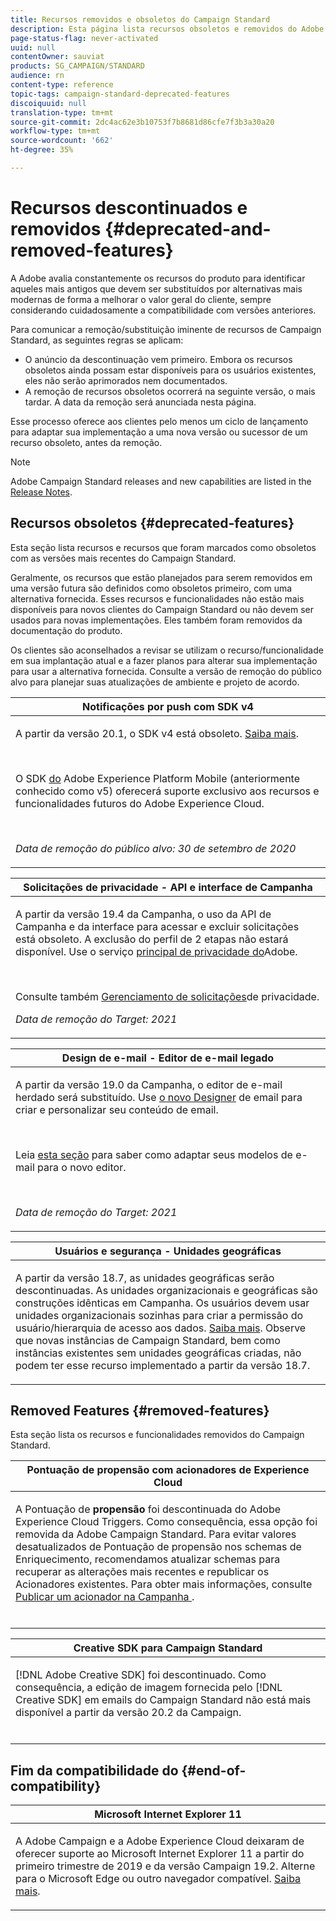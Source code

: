 ```yaml
---
title: Recursos removidos e obsoletos do Campaign Standard
description: Esta página lista recursos obsoletos e removidos do Adobe Campaign Standard.
page-status-flag: never-activated
uuid: null
contentOwner: sauviat
products: SG_CAMPAIGN/STANDARD
audience: rn
content-type: reference
topic-tags: campaign-standard-deprecated-features
discoiquuid: null
translation-type: tm+mt
source-git-commit: 2dc4ac62e3b10753f7b8681d86cfe7f3b3a30a20
workflow-type: tm+mt
source-wordcount: '662'
ht-degree: 35%

---
```



# Recursos descontinuados e removidos {#deprecated-and-removed-features}

A Adobe avalia constantemente os recursos do produto para identificar aqueles mais antigos que devem ser substituídos por alternativas mais modernas de forma a melhorar o valor geral do cliente, sempre considerando cuidadosamente a compatibilidade com versões anteriores.

Para comunicar a remoção/substituição iminente de recursos de Campaign Standard, as seguintes regras se aplicam:

* O anúncio da descontinuação vem primeiro. Embora os recursos obsoletos ainda possam estar disponíveis para os usuários existentes, eles não serão aprimorados nem documentados.
* A remoção de recursos obsoletos ocorrerá na seguinte versão, o mais tardar. A data da remoção será anunciada nesta página.

Esse processo oferece aos clientes pelo menos um ciclo de lançamento para adaptar sua implementação a uma nova versão ou sucessor de um recurso obsoleto, antes da remoção.

>[!NOTE]
>Adobe Campaign Standard releases and new capabilities are listed in the [Release Notes](../../rn/using/release-notes.md).


## Recursos obsoletos {#deprecated-features}

Esta seção lista recursos e recursos que foram marcados como obsoletos com as versões mais recentes do Campaign Standard.

Geralmente, os recursos que estão planejados para serem removidos em uma versão futura são definidos como obsoletos primeiro, com uma alternativa fornecida. Esses recursos e funcionalidades não estão mais disponíveis para novos clientes do Campaign Standard ou não devem ser usados para novas implementações. Eles também foram removidos da documentação do produto.

Os clientes são aconselhados a revisar se utilizam o recurso/funcionalidade em sua implantação atual e a fazer planos para alterar sua implementação para usar a alternativa fornecida. Consulte a versão de remoção do público alvo para planejar suas atualizações de ambiente e projeto de acordo.

<table> 
 <thead> 
  <tr> 
   <th> <strong>Notificações por push com SDK v4</strong><br /> </th> 
  </tr> 
 </thead> 
 <tbody> 
  <tr> 
   <td> <p> A partir da versão 20.1, o SDK v4 está obsoleto. <a href="https://aep-sdks.gitbook.io/docs/version-4-sdk-end-of-support-faq">Saiba mais</a>.</p><br/>
   <p>O SDK <a href="https://aep-sdks.gitbook.io/docs/">do</a> Adobe Experience Platform Mobile (anteriormente conhecido como v5) oferecerá suporte exclusivo aos recursos e funcionalidades futuros do Adobe Experience Cloud.</p></br>
     <p>
     <em>Data de remoção do público alvo: 30 de setembro de 2020</em></p>
     </td> 
  </tr> 
 </tbody> 
</table>
<table> 
 <thead> 
  <tr> 
   <th> <strong>Solicitações de privacidade - API e interface de Campanha</strong><br /> </th> 
  </tr> 
 </thead> 
 <tbody> 
  <tr> 
   <td> <p>A partir da versão 19.4 da Campanha, o uso da API de Campanha e da interface para acessar e excluir solicitações está obsoleto. A exclusão do perfil de 2 etapas não estará disponível. Use o serviço <a href="https://www.adobe.io/apis/experiencecloud/gdpr.html">principal de privacidade do</a>Adobe.</p></br>
   <p>Consulte também <a href="https://helpx.adobe.com/br/campaign/kb/acs-privacy.html">Gerenciamento de solicitações</a>de privacidade.</p>
  <p> 
  <em>Data de remoção do Target: 2021</em></p>
   </td> 
  </tr> 
 </tbody> 
</table>

<table> 
 <thead> 
  <tr> 
   <th> <strong>Design de e-mail - Editor de e-mail legado</strong><br /> </th> 
  </tr> 
 </thead> 
 <tbody> 
  <tr> 
   <td> <p>A partir da versão 19.0 da Campanha, o editor de e-mail herdado será substituído. Use <a href="https://docs.adobe.com/content/help/en/campaign-standard/using/designing-content/designing-content-in-adobe-campaign.html">o novo Designer</a> de email para criar e personalizar seu conteúdo de email. </p></br>
   <p>Leia <a href="https://docs.adobe.com/content/help/pt-BR/campaign-standard/using/designing-content/building-email-content/using-existing-content.html">esta seção</a> para saber como adaptar seus modelos de e-mail para o novo editor.</p></br>
  <p> 
  <em>Data de remoção do Target: 2021</em></p>
   </td> 
  </tr> 
 </tbody> 
</table>

<table> 
 <thead> 
  <tr> 
   <th> <strong>Usuários e segurança - Unidades geográficas</strong><br /> </th> 
  </tr> 
 </thead> 
 <tbody> 
  <tr> 
   <td> <p>A partir da versão 18.7, as unidades geográficas serão descontinuadas. As unidades organizacionais e geográficas são construções idênticas em Campanha. Os usuários devem usar unidades organizacionais sozinhas para criar a permissão do usuário/hierarquia de acesso aos dados. <a href="https://helpx.adobe.com/campaign/standard/administration/using/organizational-units.html">Saiba mais</a>. Observe que novas instâncias de Campaign Standard, bem como instâncias existentes sem unidades geográficas criadas, não podem ter esse recurso implementado a partir da versão 18.7.</p>
   </td> 
  </tr> 
 </tbody> 
</table>

## Removed Features {#removed-features}

Esta seção lista os recursos e funcionalidades removidos do Campaign Standard.

<table> 
 <thead> 
  <tr> 
   <th> <strong>Pontuação de propensão com acionadores de Experience Cloud</strong><br /> </th> 
  </tr> 
 </thead> 
 <tbody> 
  <tr> 
   <td> <p>A Pontuação de <b>propensão</b> foi descontinuada do Adobe Experience Cloud Triggers. Como consequência, essa opção foi removida da Adobe Campaign Standard. Para evitar valores desatualizados de Pontuação de propensão nos schemas de Enriquecimento, recomendamos atualizar schemas para recuperar as alterações mais recentes e republicar os Acionadores existentes. Para obter mais informações, consulte <a href="https://docs.adobe.com/content/help/en/campaign-standard/using/integrating-with-adobe-cloud/working-with-campaign-and-triggers/using-triggers-in-campaign.html#publishing-trigger-in-campaign"> Publicar um acionador na Campanha </a>.
</p></br>
   </td> 
  </tr> 
 </tbody> 
</table>

<table> 
 <thead> 
  <tr> 
   <th> <strong>Creative SDK para Campaign Standard</strong><br /> </th> 
  </tr> 
 </thead> 
 <tbody> 
  <tr> 
   <td> <p>[!DNL Adobe Creative SDK] foi descontinuado. Como consequência, a edição de imagem fornecida pelo [!DNL Creative SDK] em emails do Campaign Standard não está mais disponível a partir da versão 20.2 da Campaign.</p></br>
   </td> 
  </tr> 
 </tbody> 
</table>

## Fim da compatibilidade do {#end-of-compatibility}

<table> 
 <thead> 
  <tr> 
   <th> <strong>Microsoft Internet Explorer 11</strong><br /> </th> 
  </tr> 
 </thead> 
 <tbody> 
  <tr> 
   <td> <p>A Adobe Campaign e a Adobe Experience Cloud deixaram de oferecer suporte ao Microsoft Internet Explorer 11 a partir do primeiro trimestre de 2019 e da versão Campaign 19.2. Alterne para o Microsoft Edge ou outro navegador compatível. <a href="https://docs.adobe.com/content/help/en/campaign-standard/using/administrating/about-configuration-guidelines.html#compatible-browsers">Saiba mais</a>.</p>
   </td> 
  </tr> 
 </tbody> 
</table>
